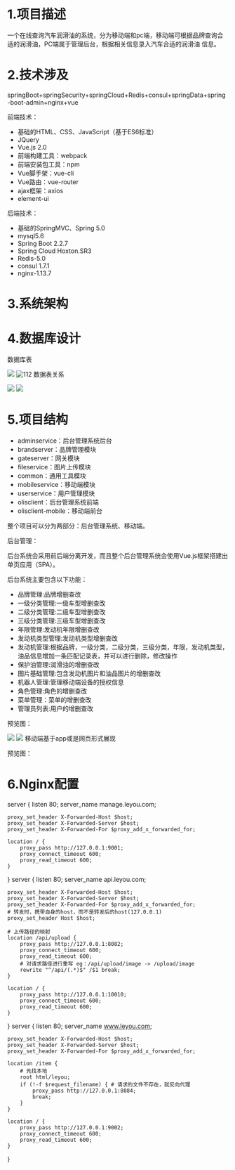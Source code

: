 # 1.项目描述
一个在线查询汽车润滑油的系统，分为移动端和pc端，移动端可根据品牌查询合适的润滑油，PC端属于管理后台，根据相关信息录入汽车合适的润滑油
信息。

# 2.技术涉及
springBoot+springSecurity+springCloud+Redis+consul+springData+spring-boot-admin+nginx+vue

前端技术：

* 基础的HTML、CSS、JavaScript（基于ES6标准）
* JQuery
* Vue.js 2.0
* 前端构建工具：webpack
* 前端安装包工具：npm
* Vue脚手架：vue-cli
* Vue路由：vue-router
* ajax框架：axios
* element-ui

后端技术：

* 基础的SpringMVC、Spring 5.0
* mysql5.6
* Spring Boot 2.2.7
* Spring Cloud Hoxton.SR3
* Redis-5.0
* consul 1.7.1
* nginx-1.13.7

# 3.系统架构

# 4.数据库设计 
数据库表

![](imagesdesc/demo2.PNG)
![112](https://github.com/HelloEath/microolisserver/raw/master/imagesdesc/demo3.PNG)
数据表关系

![](https://github.com/HelloEath/microolisserver/raw/master/imagesdesc/demo4.PNG)
![](https://github.com/HelloEath/microolisserver/raw/master/imagesdesc/demo5.PNG)
# 5.项目结构
* adminservice：后台管理系统后台
* brandserver：品牌管理模块
* gateserver：网关模块
* fileservice：图片上传模块
* common：通用工具模块
* mobileservice：移动端模块
* userservice：用户管理模块
* olisclient：后台管理系统前端
* olisclient-mobile：移动端前台

整个项目可以分为两部分：后台管理系统、移动端。

后台管理：

后台系统会采用前后端分离开发，而且整个后台管理系统会使用Vue.js框架搭建出单页应用（SPA）。

后台系统主要包含以下功能：
* 品牌管理:品牌增删查改
* 一级分类管理:一级车型增删查改
* 二级分类管理:二级车型增删查改
* 三级分类管理:三级车型增删查改
* 年限管理:发动机年限增删查改
* 发动机类型管理:发动机类型增删查改
* 发动机管理:根据品牌，一级分类，二级分类，三级分类，年限，发动机类型，油品信息增加一条匹配记录表，并可以进行删除，修改操作
* 保护油管理:润滑油的增删查改
* 图片基础管理:包含发动机图片和油品图片的增删查改
* 机器人管理:管理移动端设备的授权信息
* 角色管理:角色的增删查改
* 菜单管理：菜单的增删查改
* 管理员列表:用户的增删查改

预览图：

![](https://github.com/HelloEath/microolisserver/raw/master/imagesdesc/demo1.PNG)
![](https://github.com/HelloEath/microolisserver/raw/master/imagesdesc/demo1.PNG)
移动端基于app或是网页形式展现

预览图：


# 6.Nginx配置
server {
	listen       80;
	server_name  manage.leyou.com;

	proxy_set_header X-Forwarded-Host $host;
	proxy_set_header X-Forwarded-Server $host;
	proxy_set_header X-Forwarded-For $proxy_add_x_forwarded_for;

	location / {
		proxy_pass http://127.0.0.1:9001;
		proxy_connect_timeout 600;
		proxy_read_timeout 600;
	}
}
server {
	listen       80;
	server_name  api.leyou.com;

	proxy_set_header X-Forwarded-Host $host;
	proxy_set_header X-Forwarded-Server $host;
	proxy_set_header X-Forwarded-For $proxy_add_x_forwarded_for;
	# 转发时，携带自身的host，而不是转发后的host(127.0.0.1)
	proxy_set_header Host $host;

	# 上传路径的映射
	location /api/upload {	
		proxy_pass http://127.0.0.1:8082;
		proxy_connect_timeout 600;
		proxy_read_timeout 600;
		# 对请求路径进行重写 eg：/api/upload/image -> /upload/image
		rewrite "^/api/(.*)$" /$1 break; 
	}
	
	location / {
		proxy_pass http://127.0.0.1:10010;
		proxy_connect_timeout 600;
		proxy_read_timeout 600;
	}
}
server {
	listen       80;
	server_name  www.leyou.com;

	proxy_set_header X-Forwarded-Host $host;
	proxy_set_header X-Forwarded-Server $host;
	proxy_set_header X-Forwarded-For $proxy_add_x_forwarded_for;
	
	location /item {
		# 先找本地
		root html/leyou;
		if (!-f $request_filename) { # 请求的文件不存在，就反向代理
			proxy_pass http://127.0.0.1:8084;
			break;
		}
	}
	
	location / {
		proxy_pass http://127.0.0.1:9002;
		proxy_connect_timeout 600;
		proxy_read_timeout 600;
	}
}
